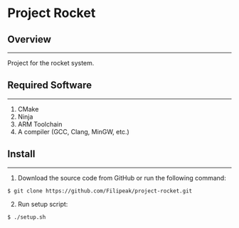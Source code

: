 # Project Rocket

## Overview

***

Project for the rocket system.

## Required Software

***

1. CMake
2. Ninja
3. ARM Toolchain
4. A compiler (GCC, Clang, MinGW, etc.)

## Install

***

1. Download the source code from GitHub or run the following command:

``` console
$ git clone https://github.com/Filipeak/project-rocket.git
```

2. Run setup script:

``` console
$ ./setup.sh
```